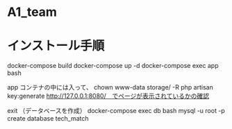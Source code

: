 # A1_team

# インストール手順

docker-compose build
docker-compose up -d
docker-compose exec app bash

app コンテナの中には入って、
chown www-data storage/ -R
php artisan key:generate
http://127.0.0.1:8080/　でページが表示されているかの確認

exit
（データベースを作成）
docker-compose exec db bash
mysql -u root -p
create database tech_match
